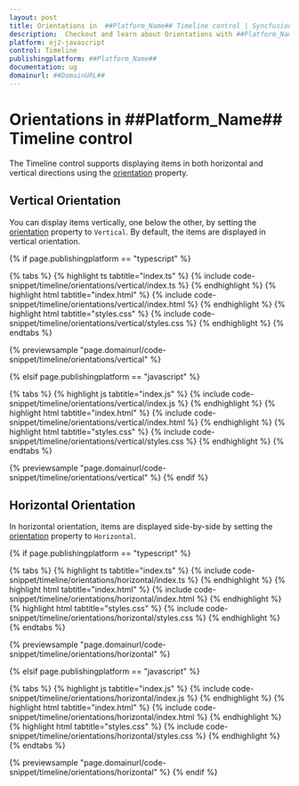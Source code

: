 ```yaml
---
layout: post
title: Orientations in  ##Platform_Name## Timeline control | Syncfusion
description:  Checkout and learn about Orientations with ##Platform_Name## Timeline control of Syncfusion Essential JS 2 and more.
platform: ej2-javascript
control: Timeline
publishingplatform: ##Platform_Name##
documentation: ug
domainurl: ##DomainURL##
---
```


# Orientations in ##Platform_Name## Timeline control

The Timeline control supports displaying items in both horizontal and vertical directions using the [orientation](../api/timeline/#orientation) property.

## Vertical Orientation

You can display items vertically, one below the other, by setting the [orientation](../api/timeline/#orientation) property to `Vertical`. By default, the items are displayed in vertical orientation.

{% if page.publishingplatform == "typescript" %}

{% tabs %}
{% highlight ts tabtitle="index.ts" %}
{% include code-snippet/timeline/orientations/vertical/index.ts %}
{% endhighlight %}
{% highlight html tabtitle="index.html" %}
{% include code-snippet/timeline/orientations/vertical/index.html %}
{% endhighlight %}
{% highlight html tabtitle="styles.css" %}
{% include code-snippet/timeline/orientations/vertical/styles.css %}
{% endhighlight %}
{% endtabs %}

{% previewsample "page.domainurl/code-snippet/timeline/orientations/vertical" %}

{% elsif page.publishingplatform == "javascript" %}

{% tabs %}
{% highlight js tabtitle="index.js" %}
{% include code-snippet/timeline/orientations/vertical/index.js %}
{% endhighlight %}
{% highlight html tabtitle="index.html" %}
{% include code-snippet/timeline/orientations/vertical/index.html %}
{% endhighlight %}
{% highlight html tabtitle="styles.css" %}
{% include code-snippet/timeline/orientations/vertical/styles.css %}
{% endhighlight %}
{% endtabs %}

{% previewsample "page.domainurl/code-snippet/timeline/orientations/vertical" %}
{% endif %}

## Horizontal Orientation

In horizontal orientation, items are displayed side-by-side by setting the [orientation](../api/timeline/#orientation) property to `Horizontal`.

{% if page.publishingplatform == "typescript" %}

{% tabs %}
{% highlight ts tabtitle="index.ts" %}
{% include code-snippet/timeline/orientations/horizontal/index.ts %}
{% endhighlight %}
{% highlight html tabtitle="index.html" %}
{% include code-snippet/timeline/orientations/horizontal/index.html %}
{% endhighlight %}
{% highlight html tabtitle="styles.css" %}
{% include code-snippet/timeline/orientations/horizontal/styles.css %}
{% endhighlight %}
{% endtabs %}

{% previewsample "page.domainurl/code-snippet/timeline/orientations/horizontal" %}

{% elsif page.publishingplatform == "javascript" %}

{% tabs %}
{% highlight js tabtitle="index.js" %}
{% include code-snippet/timeline/orientations/horizontal/index.js %}
{% endhighlight %}
{% highlight html tabtitle="index.html" %}
{% include code-snippet/timeline/orientations/horizontal/index.html %}
{% endhighlight %}
{% highlight html tabtitle="styles.css" %}
{% include code-snippet/timeline/orientations/horizontal/styles.css %}
{% endhighlight %}
{% endtabs %}

{% previewsample "page.domainurl/code-snippet/timeline/orientations/horizontal" %}
{% endif %}